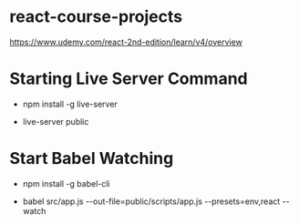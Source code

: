 # react-course-projects
https://www.udemy.com/react-2nd-edition/learn/v4/overview

# Starting Live Server Command
* npm install -g live-server

* live-server public

# Start Babel Watching
* npm install -g babel-cli

* babel src/app.js --out-file=public/scripts/app.js --presets=env,react --watch

